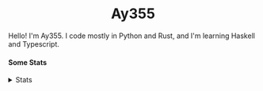 <h1 align="center"><b>Ay355</b></h1>


Hello! I'm Ay355. I code mostly in Python and Rust, and I'm learning Haskell and Typescript.


#### Some Stats


<details>
<summary>Stats</summary>
<br>
 
<a href="https://github.com/Ay-355">
 <img align="center" src="https://github-readme-stats.vercel.app/api?username=Ay-355&theme=tokyonight&show_icons=true&count_private=true&hide_border=true" />
</a><a href="https://github.com/Ay-355">
  <img align="center" src="https://github-readme-stats.vercel.app/api/top-langs/?username=Ay-355&hide=toml,yaml,cmake&layout=compact&langs_count=8&theme=tokyonight&hide_border=true" />
</a>

 
&nbsp; <!-- Space character to put some space between the different stat types. -->

 
<!--START_SECTION:waka-->
![Code Time](http://img.shields.io/badge/Code%20Time-271%20hrs%2033%20mins-blue)

**🐱 My GitHub Data** 

> 📦 1.4 kB Used in GitHub's Storage 
 > 
> 🏆 0 Contributions in the Year 2023
 > 
> 🚫 Not Opted to Hire
 > 
> 📜 11 Public Repositories 
 > 
> 🔑 3 Private Repositories 
 > 
**I'm a Night 🦉** 

```text
🌞 Morning                184 commits         █░░░░░░░░░░░░░░░░░░░░░░░░   03.45 % 
🌆 Daytime                1710 commits        ████████░░░░░░░░░░░░░░░░░   32.05 % 
🌃 Evening                3279 commits        ███████████████░░░░░░░░░░   61.46 % 
🌙 Night                  162 commits         █░░░░░░░░░░░░░░░░░░░░░░░░   03.04 % 
```
📅 **I'm Most Productive on Wednesday** 

```text
Monday                   688 commits         ███░░░░░░░░░░░░░░░░░░░░░░   12.90 % 
Tuesday                  544 commits         ███░░░░░░░░░░░░░░░░░░░░░░   10.20 % 
Wednesday                994 commits         █████░░░░░░░░░░░░░░░░░░░░   18.63 % 
Thursday                 690 commits         ███░░░░░░░░░░░░░░░░░░░░░░   12.93 % 
Friday                   803 commits         ████░░░░░░░░░░░░░░░░░░░░░   15.05 % 
Saturday                 952 commits         ████░░░░░░░░░░░░░░░░░░░░░   17.84 % 
Sunday                   664 commits         ███░░░░░░░░░░░░░░░░░░░░░░   12.45 % 
```


📊 **This Week I Spent My Time On** 

```text
💬 Programming Languages: 
No Activity Tracked This Week

🔥 Editors: 
No Activity Tracked This Week

🐱‍💻 Projects: 
No Activity Tracked This Week

💻 Operating System: 
No Activity Tracked This Week
```

**I Mostly Code in Python** 

```text
Python                   8 repos             ██████████████████░░░░░░░   72.73 % 
Rust                     1 repo              ██░░░░░░░░░░░░░░░░░░░░░░░   09.09 % 
C++                      1 repo              ██░░░░░░░░░░░░░░░░░░░░░░░   09.09 % 
HTML                     1 repo              ██░░░░░░░░░░░░░░░░░░░░░░░   09.09 % 
```




 Last Updated on 27/09/2023 12:51:41 UTC
<!--END_SECTION:waka-->
</details>

